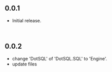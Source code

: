 ## 0.0.1
- Initial release.

<br />

## 0.0.2
- change 'DotSQL' of 'DotSQL.SQL' to 'Engine'.
- update files
